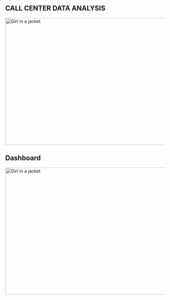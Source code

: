 ## CALL CENTER DATA ANALYSIS

<img src="https://cdn.dribbble.com/users/491173/screenshots/6437362/riggirl.gif" alt="Girl in a jacket" width="1000" height="400">

## Dashboard

<img src="C:\Users\ADMIN\Downloads\DataAnalysisProjects-master\BEC-LOGO" alt="Girl in a jacket" width="1000" height="400">

